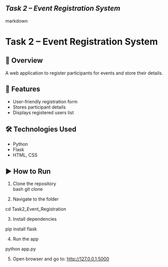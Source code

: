 ## *Task 2 – Event Registration System*
markdown
# Task 2 – Event Registration System

## 📌 Overview
A web application to register participants for events and store their details.

## 🚀 Features
- User-friendly registration form
- Stores participant details
- Displays registered users list

## 🛠 Technologies Used
- Python
- Flask
- HTML, CSS

## ▶ How to Run
1. Clone the repository  
   bash
   git clone <your-repo-link>

2. Navigate to the folder

cd Task2_Event_Registration


3. Install dependencies

pip install flask


4. Run the app

python app.py


5. Open browser and go to:
http://127.0.0.1:5000
